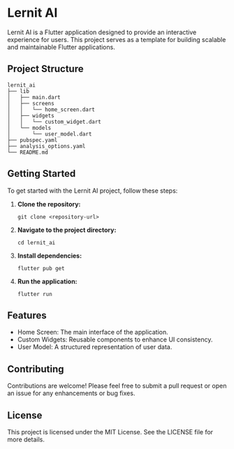 # Lernit AI

Lernit AI is a Flutter application designed to provide an interactive experience for users. This project serves as a template for building scalable and maintainable Flutter applications.

## Project Structure

```
lernit_ai
├── lib
│   ├── main.dart
│   ├── screens
│   │   └── home_screen.dart
│   ├── widgets
│   │   └── custom_widget.dart
│   └── models
│       └── user_model.dart
├── pubspec.yaml
├── analysis_options.yaml
└── README.md
```

## Getting Started

To get started with the Lernit AI project, follow these steps:

1. **Clone the repository:**
   ```
   git clone <repository-url>
   ```

2. **Navigate to the project directory:**
   ```
   cd lernit_ai
   ```

3. **Install dependencies:**
   ```
   flutter pub get
   ```

4. **Run the application:**
   ```
   flutter run
   ```

## Features

- Home Screen: The main interface of the application.
- Custom Widgets: Reusable components to enhance UI consistency.
- User Model: A structured representation of user data.

## Contributing

Contributions are welcome! Please feel free to submit a pull request or open an issue for any enhancements or bug fixes.

## License

This project is licensed under the MIT License. See the LICENSE file for more details.